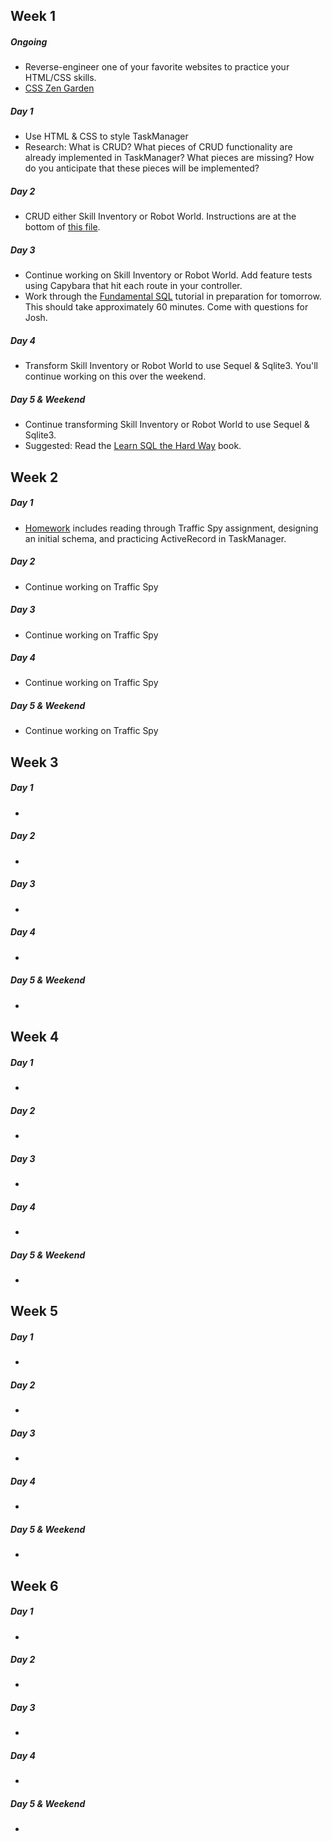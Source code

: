 ## Week 1

##### Ongoing
  * Reverse-engineer one of your favorite websites to practice your HTML/CSS skills.
  * [CSS Zen Garden](http://www.csszengarden.com/)

##### Day 1
  * Use HTML & CSS to style TaskManager
  * Research: What is CRUD? What pieces of CRUD functionality are already implemented in TaskManager? What pieces are missing? How do you anticipate that these pieces will be implemented?

##### Day 2
  * CRUD either Skill Inventory or Robot World. Instructions are at the bottom of [this file](https://github.com/turingschool/lesson_plans/blob/master/ruby_02-web_applications_with_ruby/crud_sinatra.markdown).

##### Day 3
  * Continue working on Skill Inventory or Robot World. Add feature tests using Capybara that hit each route in your controller.
  * Work through the [Fundamental SQL](http://tutorials.jumpstartlab.com/topics/sql/fundamental_sql.html) tutorial in preparation for tomorrow. This should take approximately 60 minutes. Come with questions for Josh. 

##### Day 4
  * Transform Skill Inventory or Robot World to use Sequel & Sqlite3. You'll continue working on this over the weekend. 

##### Day 5 & Weekend
  * Continue transforming Skill Inventory or Robot World to use Sequel & Sqlite3.
  * Suggested: Read the [Learn SQL the Hard Way](http://sql.learncodethehardway.org/book/) book. 

## Week 2

##### Day 1
  * [Homework](https://github.com/turingschool/challenges/blob/master/active_record_and_database_design.markdown) includes reading through Traffic Spy assignment, designing an initial schema, and practicing ActiveRecord in TaskManager. 

##### Day 2
  * Continue working on Traffic Spy

##### Day 3
  * Continue working on Traffic Spy

##### Day 4
  * Continue working on Traffic Spy

##### Day 5 & Weekend
  * Continue working on Traffic Spy

## Week 3

##### Day 1
  * 

##### Day 2
  * 

##### Day 3
  * 

##### Day 4
  * 

##### Day 5 & Weekend
  * 

## Week 4

##### Day 1
  * 

##### Day 2
  * 

##### Day 3
  * 

##### Day 4
  * 

##### Day 5 & Weekend
  * 

## Week 5

##### Day 1
  * 

##### Day 2
  * 

##### Day 3
  * 

##### Day 4
  * 

##### Day 5 & Weekend
  * 

## Week 6

##### Day 1
  * 

##### Day 2
  * 

##### Day 3
  * 

##### Day 4
  * 

##### Day 5 & Weekend
  * 
